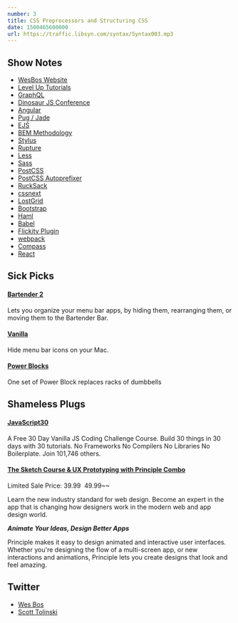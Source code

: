 ```yaml
---
number: 3
title: CSS Preprocessors and Structuring CSS
date: 1500465600000
url: https://traffic.libsyn.com/syntax/Syntax003.mp3
---
```


## Show Notes

* [WesBos Website](http://wesbos.com)
* [Level Up Tutorials](https://leveluptutorials.com)
* [GraphQL](http://graphql.org)
* [Dinosaur JS Conference](https://dinosaurjs.org)
* [Angular](https://angular.io)
* [Pug / Jade](https://pugjs.org/api/getting-started.html)
* [EJS](http://www.embeddedjs.com)
* [BEM Methodology](https://en.bem.info/methodology/)
* [Stylus](http://stylus-lang.com)
* [Rupture](http://jescalan.github.io/rupture/)
* [Less](http://lesscss.org)
* [Sass](http://sass-lang.com)
* [PostCSS](http://postcss.org)
* [PostCSS Autoprefixer](https://github.com/postcss/autoprefixer)
* [RuckSack](https://www.rucksackcss.org/)
* [cssnext](http://cssnext.io)
* [LostGrid](http://lostgrid.org)
* [Bootstrap](http://getbootstrap.com)
* [Haml](http://haml.info)
* [Babel](https://babeljs.io)
* [Flickity Plugin](https://flickity.metafizzy.co)
* [webpack](https://webpack.js.org)
* [Compass](http://compass-style.org)
* [React](https://facebook.github.io/react/)

## Sick Picks

#### [Bartender 2](https://www.macbartender.com)
Lets you organize your menu bar apps, by hiding them, rearranging them, or moving them to the Bartender Bar.

#### [Vanilla](http://matthewpalmer.net/vanilla/)
Hide menu bar icons on your Mac.

#### [Power Blocks](http://www.powerblock.com)
One set of Power Block replaces racks of dumbbells

## Shameless Plugs

#### [JavaScript30](https://javascript30.com)
A Free 30 Day Vanilla JS Coding Challenge Course. Build 30 things in 30 days with 30 tutorials.
No Frameworks No Compilers No Libraries No Boilerplate. Join 101,746 others.

#### [The Sketch Course & UX Prototyping with Principle Combo](https://store.leveluptutorials.com/products/tutorials/lut-dd013008)
Limited Sale Price: $39.99 ~~$49.99~~

Learn the new industry standard for web design. Become an expert in the app that is changing how designers work in the modern web and app design world.

**_Animate Your Ideas, Design Better Apps_**

Principle makes it easy to design animated and interactive user interfaces. Whether you're designing the flow of a multi-screen app, or new interactions and animations, Principle lets you create designs that look and feel amazing.

## Twitter
* [Wes Bos](https://twitter.com/wesbos)
* [Scott Tolinski](https://twitter.com/stolinski)
